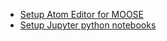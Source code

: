- [Setup Atom Editor for MOOSE](development/atomio.md)
- [Setup Jupyter python notebooks](development/jupyter.md)
